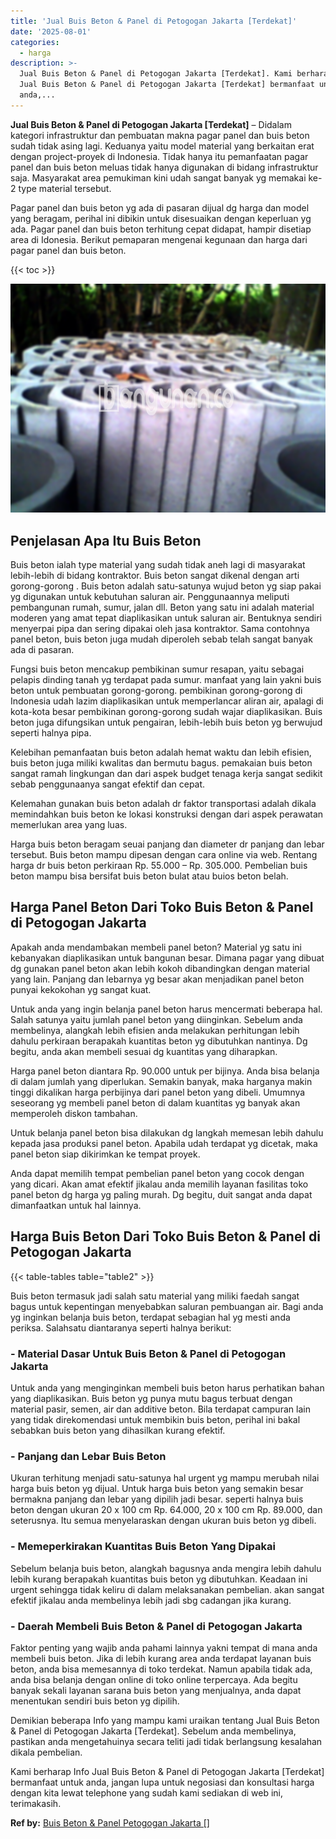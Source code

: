 ```yaml
---
title: 'Jual Buis Beton & Panel di Petogogan Jakarta [Terdekat]'
date: '2025-08-01'
categories:
  - harga
description: >-
  Jual Buis Beton & Panel di Petogogan Jakarta [Terdekat]. Kami berharap Info
  Jual Buis Beton & Panel di Petogogan Jakarta [Terdekat] bermanfaat untuk
  anda,...
---
```


**Jual Buis Beton & Panel di Petogogan Jakarta \[Terdekat\]** – Didalam kategori infrastruktur dan pembuatan makna pagar panel dan buis beton sudah tidak asing lagi. Keduanya yaitu model material yang berkaitan erat dengan project-proyek di Indonesia. Tidak hanya itu pemanfaatan pagar panel dan buis beton meluas tidak hanya digunakan di bidang infrastruktur saja. Masyarakat area pemukiman kini udah sangat banyak yg memakai ke-2 type material tersebut.

Pagar panel dan buis beton yg ada di pasaran dijual dg harga dan model yang beragam, perihal ini dibikin untuk disesuaikan dengan keperluan yg ada. Pagar panel dan buis beton terhitung cepat didapat, hampir disetiap area di Idonesia. Berikut pemaparan mengenai kegunaan dan harga dari pagar panel dan buis beton.

{{< toc >}}

![Jual Buis Beton & Panel di Petogogan Jakarta [Terdekat]](/images/jual-panel-buis-beton-murah-31.png)

## Penjelasan Apa Itu Buis Beton

Buis beton ialah type material yang sudah tidak aneh lagi di masyarakat lebih-lebih di bidang kontraktor. Buis beton sangat dikenal dengan arti gorong-gorong . Buis beton adalah satu-satunya wujud beton yg siap pakai yg digunakan untuk kebutuhan saluran air. Penggunaannya meliputi pembangunan rumah, sumur, jalan dll. Beton yang satu ini adalah material moderen yang amat tepat diaplikasikan untuk saluran air. Bentuknya sendiri menyerpai pipa dan sering dipakai oleh jasa kontraktor. Sama contohnya panel beton, buis beton juga mudah diperoleh sebab telah sangat banyak ada di pasaran.

Fungsi buis beton mencakup pembikinan sumur resapan, yaitu sebagai pelapis dinding tanah yg terdapat pada sumur. manfaat yang lain yakni buis beton untuk pembuatan gorong-gorong. pembikinan gorong-gorong di Indonesia udah lazim diaplikasikan untuk memperlancar aliran air, apalagi di kota-kota besar pembikinan gorong-gorong sudah wajar diaplikasikan. Buis beton juga difungsikan untuk pengairan, lebih-lebih buis beton yg berwujud seperti halnya pipa.

Kelebihan pemanfaatan buis beton adalah hemat waktu dan lebih efisien, buis beton juga miliki kwalitas dan bermutu bagus. pemakaian buis beton sangat ramah lingkungan dan dari aspek budget tenaga kerja sangat sedikit sebab penggunaanya sangat efektif dan cepat.

Kelemahan gunakan buis beton adalah dr faktor transportasi adalah dikala memindahkan buis beton ke lokasi konstruksi dengan dari aspek perawatan memerlukan area yang luas.

Harga buis beton beragam seuai panjang dan diameter dr panjang dan lebar tersebut. Buis beton mampu dipesan dengan cara online via web. Rentang harga dr buis beton perkiraan Rp. 55.000 – Rp. 305.000. Pembelian buis beton mampu bisa bersifat buis beton bulat atau buios beton belah.

## Harga Panel Beton Dari Toko Buis Beton & Panel di Petogogan Jakarta

Apakah anda mendambakan membeli panel beton? Material yg satu ini kebanyakan diaplikasikan untuk bangunan besar. Dimana pagar yang dibuat dg gunakan panel beton akan lebih kokoh dibandingkan dengan material yang lain. Panjang dan lebarnya yg besar akan menjadikan panel beton punyai kekokohan yg sangat kuat.

Untuk anda yang ingin belanja panel beton harus mencermati beberapa hal. Salah satunya yaitu jumlah panel beton yang diinginkan. Sebelum anda membelinya, alangkah lebih efisien anda melakukan perhitungan lebih dahulu perkiraan berapakah kuantitas beton yg dibutuhkan nantinya. Dg begitu, anda akan membeli sesuai dg kuantitas yang diharapkan.

Harga panel beton diantara Rp. 90.000 untuk per bijinya. Anda bisa belanja di dalam jumlah yang diperlukan. Semakin banyak, maka harganya makin tinggi dikalikan harga perbijinya dari panel beton yang dibeli. Umumnya seseorang yg membeli panel beton di dalam kuantitas yg banyak akan memperoleh diskon tambahan.

Untuk belanja panel beton bisa dilakukan dg langkah memesan lebih dahulu kepada jasa produksi panel beton. Apabila udah terdapat yg dicetak, maka panel beton siap dikirimkan ke tempat proyek.

Anda dapat memilih tempat pembelian panel beton yang cocok dengan yang dicari. Akan amat efektif jikalau anda memilih layanan fasilitas toko panel beton dg harga yg paling murah. Dg begitu, duit sangat anda dapat dimanfaatkan untuk hal lainnya.

## Harga Buis Beton Dari Toko Buis Beton & Panel di Petogogan Jakarta

{{< table-tables table="table2" >}}

Buis beton termasuk jadi salah satu material yang miliki faedah sangat bagus untuk kepentingan menyebabkan saluran pembuangan air. Bagi anda yg inginkan belanja buis beton, terdapat sebagian hal yg mesti anda periksa. Salahsatu diantaranya seperti halnya berikut:

### \- Material Dasar Untuk Buis Beton & Panel di Petogogan Jakarta

Untuk anda yang menginginkan membeli buis beton harus perhatikan bahan yang diaplikasikan. Buis beton yg punya mutu bagus terbuat dengan material pasir, semen, air dan additive beton. Bila terdapat campuran lain yang tidak direkomendasi untuk membikin buis beton, perihal ini bakal sebabkan buis beton yang dihasilkan kurang efektif.

### \- Panjang dan Lebar Buis Beton

Ukuran terhitung menjadi satu-satunya hal urgent yg mampu merubah nilai harga buis beton yg dijual. Untuk harga buis beton yang semakin besar bermakna panjang dan lebar yang dipilih jadi besar. seperti halnya buis beton dengan ukuran 20 x 100 cm Rp. 64.000, 20 x 100 cm Rp. 89.000, dan seterusnya. Itu semua menyelaraskan dengan ukuran buis beton yg dibeli.

### \- Memeperkirakan Kuantitas Buis Beton Yang Dipakai

Sebelum belanja buis beton, alangkah bagusnya anda mengira lebih dahulu lebih kurang berapakah kuantitas buis beton yg dibutuhkan. Keadaan ini urgent sehingga tidak keliru di dalam melaksanakan pembelian. akan sangat efektif jikalau anda membelinya lebih jadi sbg cadangan jika kurang.

### \- Daerah Membeli Buis Beton & Panel di Petogogan Jakarta

Faktor penting yang wajib anda pahami lainnya yakni tempat di mana anda membeli buis beton. Jika di lebih kurang area anda terdapat layanan buis beton, anda bisa memesannya di toko terdekat. Namun apabila tidak ada, anda bisa belanja dengan online di toko online terpercaya. Ada begitu banyak sekali layanan sarana buis beton yang menjualnya, anda dapat menentukan sendiri buis beton yg dipilih.

Demikian beberapa Info yang mampu kami uraikan tentang Jual Buis Beton & Panel di Petogogan Jakarta \[Terdekat\]. Sebelum anda membelinya, pastikan anda mengetahuinya secara teliti jadi tidak berlangsung kesalahan dikala pembelian.

Kami berharap Info Jual Buis Beton & Panel di Petogogan Jakarta \[Terdekat\] bermanfaat untuk anda, jangan lupa untuk negosiasi dan konsultasi harga dengan kita lewat telephone yang sudah kami sediakan di web ini, terimakasih.

**Ref by:** [Buis Beton & Panel Petogogan Jakarta []](https://id.wikipedia.org/wiki/Buis)
